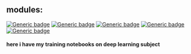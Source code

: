 ## modules:

[![Generic badge](https://img.shields.io/badge/python-3.9-yellow.svg)](https://shields.io/)
[![Generic badge](https://img.shields.io/badge/numpy-1.26.4-green.svg)](https://shields.io/)
[![Generic badge](https://img.shields.io/badge/scikit_learn-1.4.2-blue.svg)](https://shields.io/)
[![Generic badge](https://img.shields.io/badge/pandas-2.1.4-red.svg)](https://shields.io/)
[![Generic badge](https://img.shields.io/badge/tensorflow-2.9.0-orrange.svg)](https://shields.io/)

#### here i have my training notebooks on deep learning subject
